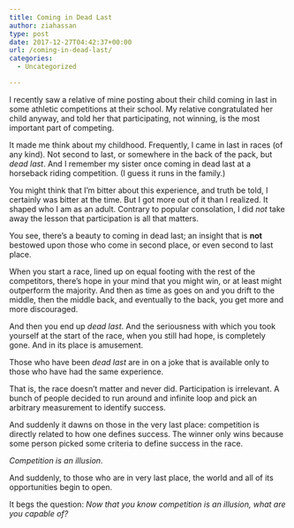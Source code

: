 ```yaml
---
title: Coming in Dead Last
author: ziahassan
type: post
date: 2017-12-27T04:42:37+00:00
url: /coming-in-dead-last/
categories:
  - Uncategorized

---
```

I recently saw a relative of mine posting about their child coming in last in some athletic competitions at their school. My relative congratulated her child anyway, and told her that participating, not winning, is the most important part of competing.

It made me think about my childhood. Frequently, I came in last in races (of any kind). Not second to last, or somewhere in the back of the pack, but _dead last_. And I remember my sister once coming in dead last at a horseback riding competition. (I guess it runs in the family.)

You might think that I’m bitter about this experience, and truth be told, I certainly was bitter at the time. But I got more out of it than I realized. It shaped who I am as an adult. Contrary to popular consolation, I did _not_ take away the lesson that participation is all that matters.

You see, there’s a beauty to coming in dead last; an insight that is **not** bestowed upon those who come in second place, or even second to last place. 

When you start a race, lined up on equal footing with the rest of the competitors, there’s hope in your mind that you might win, or at least might outperform the majority. And then as time as goes on and you drift to the middle, then the middle back, and eventually to the back, you get more and more discouraged.

And then you end up _dead last_. And the seriousness with which you took yourself at the start of the race, when you still had hope, is completely gone. And in its place is amusement.

Those who have been _dead last_ are in on a joke that is available only to those who have had the same experience. 

That is, the race doesn’t matter and never did. Participation is irrelevant. A bunch of people decided to run around and infinite loop and pick an arbitrary measurement to identify success. 

And suddenly it dawns on those in the very last place: competition is directly related to how one defines success. The winner only wins because some person picked some criteria to define success in the race. 

_Competition is an illusion_.

And suddenly, to those who are in very last place, the world and all of its opportunities begin to open.

It begs the question: _Now that you know competition is an illusion, what are you capable of?_